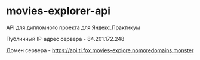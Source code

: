 # movies-explorer-api

API для дипломного проекта для Яндекс.Практикум

Публичный IP-адрес сервера - 84.201.172.248

Домен сервера - https://api.ti.fox.movies-explore.nomoredomains.monster

